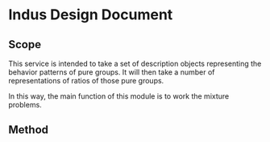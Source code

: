 # Indus Design Document

## Scope

This service is intended to take a set of description objects representing the behavior patterns of pure groups. It will
then take a number of representations of ratios of those pure groups.

In this way, the main function of this module is to work the mixture problems.

## Method

